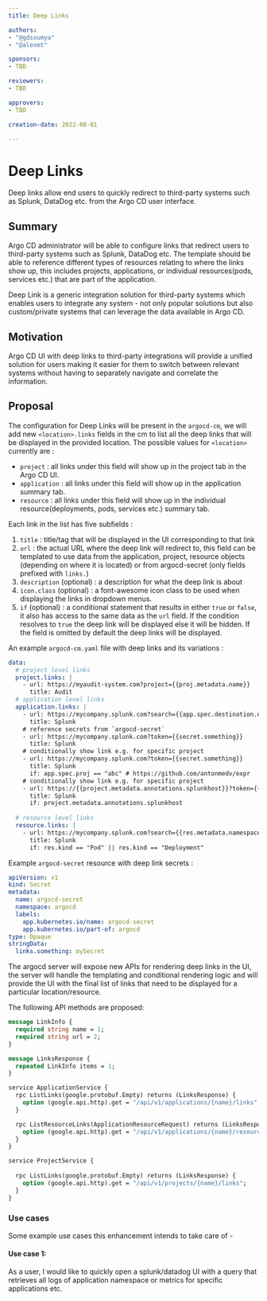 ```yaml
---
title: Deep Links

authors:
- "@gdsoumya"
- "@alexmt"

sponsors:
- TBD

reviewers:
- TBD

approvers:
- TBD

creation-date: 2022-08-01

---
```


# Deep Links

Deep links allow end users to quickly redirect to third-party systems such as Splunk, DataDog etc. from the Argo CD
user interface.


## Summary

Argo CD administrator will be able to configure links that redirect users to third-party systems such as Splunk,
DataDog etc. The template should be able to reference different types of resources relating to where the links show up,
this includes projects, applications, or individual resources(pods, services etc.) that are part of the application.

Deep Link is a generic integration solution for third-party systems which enables users to integrate any system -  not
only popular solutions but also custom/private systems that can leverage the data available in Argo CD.

## Motivation

Argo CD UI with deep links to third-party integrations will provide a unified solution for users making it easier for
them to switch between relevant systems without having to separately navigate and correlate the information.


## Proposal

The configuration for Deep Links will be present in the `argocd-cm`, we will add new `<location>.links` fields in the
cm to list all the deep links that will be displayed in the provided location. The possible values for `<location>`
currently are :
- `project` : all links under this field will show up in the project tab in the Argo CD UI.
- `application` : all links under this field will show up in the application summary tab.
- `resource` : all links under this field will show up in the individual resource(deployments, pods, services etc.)
  summary tab.

Each link in the list has five subfields :
1. `title` : title/tag that will be displayed in the UI corresponding to that link
2. `url` : the actual URL where the deep link will redirect to, this field can be templated to use data from the
   application, project, resource objects (depending on where it is located) or from argocd-secret (only fields prefixed
   with `links.`)
3. `description` (optional) : a description for what the deep link is about
4. `icon.class` (optional) : a font-awesome icon class to be used when displaying the links in dropdown menus.
5. `if` (optional) : a conditional statement that results in either `true` or `false`, it also has access to the same
   data as the `url` field. If the condition resolves to `true` the deep link will be displayed else it will be hidden. If
   the field is omitted by default the deep links will be displayed.


An example `argocd-cm.yaml` file with deep links and its variations :

```yaml
data:
  # project level links
  project.links: |
    - url: https://myaudit-system.com?project={{proj.metadata.name}}
      title: Audit
  # application level links
  application.links: |
    - url: https://mycompany.splunk.com?search={{app.spec.destination.namespace}}
      title: Splunk
    # reference secrets from `argocd-secret`
    - url: https://mycompany.splunk.com?token={{secret.something}}
      title: Splunk
    # conditionally show link e.g. for specific project
    - url: https://mycompany.splunk.com?token={{secret.something}}
      title: Splunk
      if: app.spec.proj == "abc" # https://github.com/antonmedv/expr
    # conditionally show link e.g. for specific project
    - url: https://{{project.metadata.annotations.splunkhost}}?token={{secret.something}}
      title: Splunk
      if: project.metadata.annotations.splunkhost
    
  # resource level links
  resource.links: |
    - url: https://mycompany.splunk.com?search={{res.metadata.namespace}}
      title: Splunk
      if: res.kind == "Pod" || res.kind == "Deployment"

```

Example `argocd-secret` resource with deep link secrets :

```yaml
apiVersion: v1
kind: Secret
metadata:
  name: argocd-secret
  namespace: argocd
  labels:
    app.kubernetes.io/name: argocd-secret
    app.kubernetes.io/part-of: argocd
type: Opaque
stringData:
  links.something: mySecret

```

The argocd server will expose new APIs for rendering deep links in the UI, the server will handle the templating and
conditional rendering logic and will provide the UI with the final list of links that need to be displayed for a
particular location/resource.

The following API methods are proposed:

```protobuf
message LinkInfo {
  required string name = 1;
  required string url = 2;
}

message LinksResponse {
  repeated LinkInfo items = 1;
}

service ApplicationService {
  rpc ListLinks(google.protobuf.Empty) returns (LinksResponse) {
    option (google.api.http).get = "/api/v1/applications/{name}/links";
  }

  rpc ListResourceLinks(ApplicationResourceRequest) returns (LinksResponse) {
    option (google.api.http).get = "/api/v1/applications/{name}/resource/links";
  }
}

service ProjectService {
  
  rpc ListLinks(google.protobuf.Empty) returns (LinksResponse) {
    option (google.api.http).get = "/api/v1/projects/{name}/links";
  }
}
```

### Use cases

Some example use cases this enhancement intends to take care of -

#### Use case 1:
As a user, I would like to quickly open a splunk/datadog UI with a query that retrieves all logs of application
namespace or metrics for specific applications etc.
